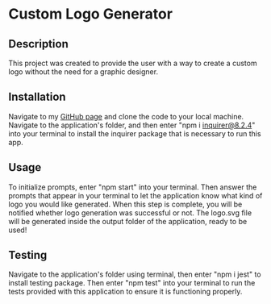 # Custom Logo Generator

## Description

This project was created to provide the user with a way to create a custom logo without the need for a graphic designer.

## Installation

Navigate to my [GitHub page](https://github.com/jnc444xd/) and clone the code to your local machine. Navigate to the application's folder, and then enter "npm i inquirer@8.2.4" into your terminal to install the inquirer package that is necessary to run this app.

## Usage

To initialize prompts, enter "npm start" into your terminal. Then answer the prompts that appear in your terminal to let the application know what kind of logo you would like generated. When this step is complete, you will be notified whether logo generation was successful or not. The logo.svg file will be generated inside the output folder of the application, ready to be used!

## Testing

Navigate to the application's folder using terminal, then enter "npm i jest" to install testing package. Then enter "npm test" into your terminal to run the tests provided with this application to ensure it is functioning properly.
